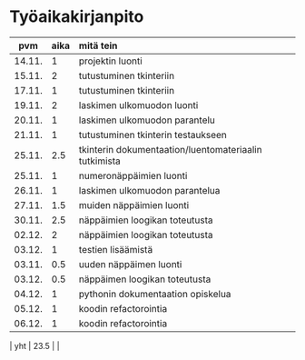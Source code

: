 # Työaikakirjanpito

| pvm | aika | mitä tein  |
| :----:|:-----| :-----|
| 14.11. | 1    | projektin luonti |
| 15.11. | 2    | tutustuminen tkinteriin |
| 17.11. | 1    | tutustuminen tkinteriin |
| 19.11. | 2    | laskimen ulkomuodon luonti |
| 20.11. | 1    | laskimen ulkomuodon parantelu |
| 21.11. | 1    | tutustuminen tkinterin testaukseen |
| 25.11. | 2.5  | tkinterin dokumentaation/luentomateriaalin tutkimista |
| 25.11. | 1    | numeronäppäimien luonti |
| 26.11. | 1    | laskimen ulkomuodon parantelua |
| 27.11. | 1.5  | muiden näppäimien luonti |
| 30.11. | 2.5  | näppäimien loogikan toteutusta |
| 02.12. | 2  | näppäimien loogikan toteutusta |
| 03.12. | 1  | testien lisäämistä |
| 03.11. | 0.5  | uuden näppäimen luonti |
| 03.12. | 0.5  | näppäimen loogikan toteutusta |
| 04.12. | 1  | pythonin dokumentaation opiskelua |
| 05.12. | 1  | koodin refactorointia |
| 06.12. | 1  | koodin refactorointia |

| yht   | 23.5   | | 
